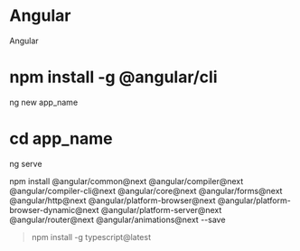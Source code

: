 # Angular
Angular

# npm install -g @angular/cli
ng new app_name
# cd app_name
ng serve

npm install @angular/common@next @angular/compiler@next @angular/compiler-cli@next @angular/core@next @angular/forms@next @angular/http@next @angular/platform-browser@next @angular/platform-browser-dynamic@next @angular/platform-server@next @angular/router@next @angular/animations@next --save


> npm install -g typescript@latest
